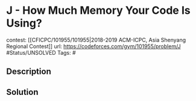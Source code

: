 # J - How Much Memory Your Code Is Using?

contest: [[CFICPC/101955/101955|2018-2019 ACM-ICPC, Asia Shenyang Regional Contest]]
url: https://codeforces.com/gym/101955/problem/J
#Status/UNSOLVED
Tags: #

## Description

## Solution

